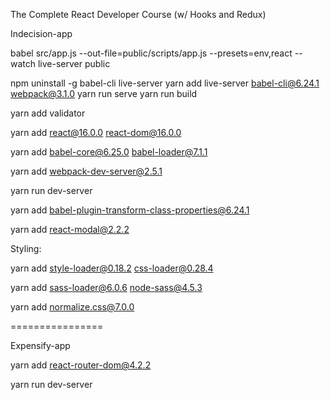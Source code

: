 The Complete React Developer Course (w/ Hooks and Redux)

Indecision-app

babel src/app.js --out-file=public/scripts/app.js --presets=env,react --watch
live-server public

npm uninstall -g babel-cli live-server
yarn add live-server babel-cli@6.24.1 webpack@3.1.0
yarn run serve
yarn run build

yarn add validator

yarn add react@16.0.0 react-dom@16.0.0 

yarn add babel-core@6.25.0 babel-loader@7.1.1

yarn add webpack-dev-server@2.5.1

yarn run dev-server

yarn add babel-plugin-transform-class-properties@6.24.1

yarn add react-modal@2.2.2

Styling:

yarn add style-loader@0.18.2 css-loader@0.28.4

yarn add sass-loader@6.0.6 node-sass@4.5.3

yarn add normalize.css@7.0.0

================

Expensify-app

yarn add react-router-dom@4.2.2

yarn run dev-server



